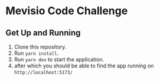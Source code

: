 # Mevisio Code Challenge

## Get Up and Running

1. Clone this repository.
2. Run `yarn install`.
3. Run `yarn dev` to start the application.
4. after which you should be able to find the app running on `http://localhost:5173/`
